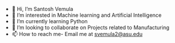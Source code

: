- 👋 Hi, I’m Santosh Vemula
- 👀 I’m interested in Machine learning and Artificial Intelligence
- 🌱 I’m currently learning Python
- 💞️ I’m looking to collaborate on Projects related to Manufacturing
- 📫 How to reach me- Email me at svemula2@asu.edu

<!---
svemula2/svemula2 is a ✨ special ✨ repository because its `README.md` (this file) appears on your GitHub profile.
You can click the Preview link to take a look at your changes.
--->
